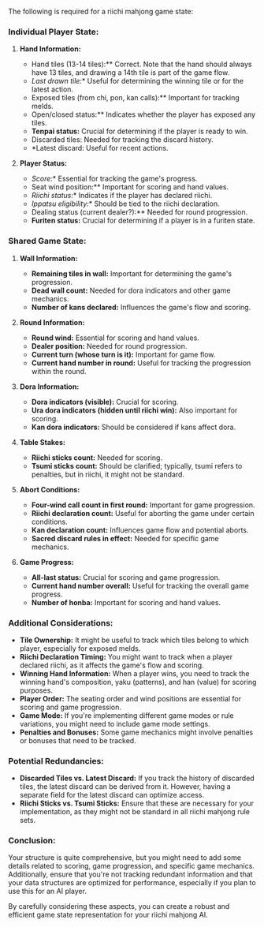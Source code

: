 The following is required for a riichi mahjong game state:

### Individual Player State:

1. **Hand Information:**

   - Hand tiles (13-14 tiles):** Correct. Note that the hand should always have 13 tiles, and drawing a 14th tile is part of the game flow.
   - *Last drawn tile:** Useful for determining the winning tile or for the latest action.
   - Exposed tiles (from chi, pon, kan calls):** Important for tracking melds.
   - Open/closed status:** Indicates whether the player has exposed any tiles.
   - **Tenpai status:** Crucial for determining if the player is ready to win.
   - Discarded tiles: Needed for tracking the discard history.
   - *Latest discard: Useful for recent actions.

2. **Player Status:**
   - *Score:** Essential for tracking the game's progress.
   - Seat wind position:** Important for scoring and hand values.
   - *Riichi status:** Indicates if the player has declared riichi.
   - *Ippatsu eligibility:** Should be tied to the riichi declaration.
   - Dealing status (current dealer?):** Needed for round progression.
   - **Furiten status:** Crucial for determining if a player is in a furiten state.

### Shared Game State:

1. **Wall Information:**

   - **Remaining tiles in wall:** Important for determining the game's progression.
   - **Dead wall count:** Needed for dora indicators and other game mechanics.
   - **Number of kans declared:** Influences the game's flow and scoring.

2. **Round Information:**

   - **Round wind:** Essential for scoring and hand values.
   - **Dealer position:** Needed for round progression.
   - **Current turn (whose turn is it):** Important for game flow.
   - **Current hand number in round:** Useful for tracking the progression within the round.

3. **Dora Information:**

   - **Dora indicators (visible):** Crucial for scoring.
   - **Ura dora indicators (hidden until riichi win):** Also important for scoring.
   - **Kan dora indicators:** Should be considered if kans affect dora.

4. **Table Stakes:**

   - **Riichi sticks count:** Needed for scoring.
   - **Tsumi sticks count:** Should be clarified; typically, tsumi refers to penalties, but in riichi, it might not be standard.

5. **Abort Conditions:**

   - **Four-wind call count in first round:** Important for game progression.
   - **Riichi declaration count:** Useful for aborting the game under certain conditions.
   - **Kan declaration count:** Influences game flow and potential aborts.
   - **Sacred discard rules in effect:** Needed for specific game mechanics.

6. **Game Progress:**
   - **All-last status:** Crucial for scoring and game progression.
   - **Current hand number overall:** Useful for tracking the overall game progress.
   - **Number of honba:** Important for scoring and hand values.

### Additional Considerations:

- **Tile Ownership:** It might be useful to track which tiles belong to which player, especially for exposed melds.
- **Riichi Declaration Timing:** You might want to track when a player declared riichi, as it affects the game's flow and scoring.
- **Winning Hand Information:** When a player wins, you need to track the winning hand's composition, yaku (patterns), and han (value) for scoring purposes.
- **Player Order:** The seating order and wind positions are essential for scoring and game progression.
- **Game Mode:** If you're implementing different game modes or rule variations, you might need to include game mode settings.
- **Penalties and Bonuses:** Some game mechanics might involve penalties or bonuses that need to be tracked.

### Potential Redundancies:

- **Discarded Tiles vs. Latest Discard:** If you track the history of discarded tiles, the latest discard can be derived from it. However, having a separate field for the latest discard can optimize access.
- **Riichi Sticks vs. Tsumi Sticks:** Ensure that these are necessary for your implementation, as they might not be standard in all riichi mahjong rule sets.

### Conclusion:

Your structure is quite comprehensive, but you might need to add some details related to scoring, game progression, and specific game mechanics. Additionally, ensure that you're not tracking redundant information and that your data structures are optimized for performance, especially if you plan to use this for an AI player.

By carefully considering these aspects, you can create a robust and efficient game state representation for your riichi mahjong AI.
